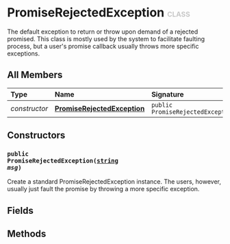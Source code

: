# PromiseRejectedException <font color="#C8C8C8" size="3">CLASS</font>

The default exception to return or throw upon demand of a rejected promised. This class is mostly used by the system to facilitate faulting process, but a user's promise callback usually throws more specific exceptions.

## All Members
|**Type**|**Name**|**Signature**
|:-------|:-------|:------------
|*constructor*|<a href="#c-PromiseRejectedException-string"><b>PromiseRejectedException</b></a>|`public PromiseRejectedException(string)`

## Constructors
<a name="c-PromiseRejectedException-string"></a>
### <code>public PromiseRejectedException([string](../../String) *msg*)</code>
Create a standard PromiseRejectedException instance. The users, however, usually just fault the promise by throwing a more specific exception.
## Fields

## Methods
